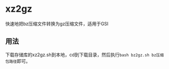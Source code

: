 # xz2gz
快速地把bz压缩文件转换为gz压缩文件，适用于GSI

## 用法
下载存储库的xz2gz.sh到本地，cd到下载目录，然后执行`bash bz2gz.sh bz压缩包路径`即可。

